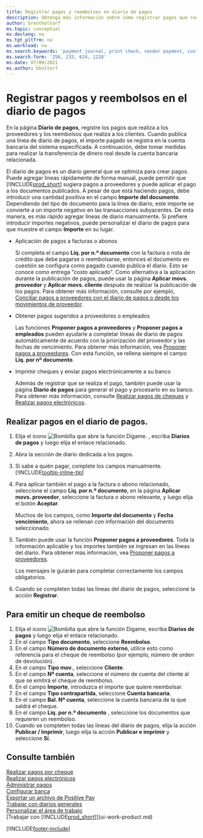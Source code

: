 ```yaml
---
title: Registrar pagos y reembolsos en diario de pagos
description: Obtenga más información sobre cómo registrar pagos que realiza a los proveedores y reembolsos que realiza a los clientes en la página Diario de pagos.
author: brentholtorf
ms.topic: conceptual
ms.devlang: na
ms.tgt_pltfrm: na
ms.workload: na
ms.search.keywords: 'payment journal, print check, vendor payment, customer refund, refund check, creditor, debt, balance due, AP'
ms.search.form: '256, 233, 624, 1228'
ms.date: 07/09/2021
ms.author: bholtorf
---
```

# <a name="record-payments-and-refunds-in-the-payment-journal"></a>Registrar pagos y reembolsos en el diario de pagos

En la página **Diario de pagos**, registre los pagos que realiza a los proveedores y los reembolsos que realiza a los clientes. Cuando publica una línea de diario de pagos, el importe pagado se registra en la cuenta bancaria del sistema especificada. A continuación, debe tomar medidas para realizar la transferencia de dinero real desde la cuenta bancaria relacionada.  

El diario de pagos es un diario general que se optimiza para crear pagos. Puede agregar líneas rápidamente de forma manual, puede permitir que [!INCLUDE[prod_short](includes/prod_short.md)] sugiera pagos a proveedores y puede aplicar el pago a los documentos publicados. A pesar de que está haciendo pagos, debe introducir una cantidad positiva en el campo **Importe del documento**. Dependiendo del tipo de documento para la línea de diario, este importe se convierte a un importe negativo en las transacciones subyacentes. De esta manera, es más rápido agregar líneas de diario manualmente. Si prefiere introducir importes negativos, puede personalizar el diario de pagos para que muestre el campo **Importe** en su lugar.  

- Aplicación de pagos a facturas o abonos

    Si completa el campo **Liq. por n.º documento** con la factura o nota de crédito que debe pagarse o reembolsarse, entonces el documento en cuestión se configura como pagado cuando publica el diario. Esto se conoce como entrega "costo aplicado". Como alternativa a la aplicación durante la publicación de pagos, puede usar la página **Aplicar movs. proveedor** y **Aplicar movs. cliente** después de realizar la publicación de los pagos. Para obtener más información, consulte por ejemplo, [Conciliar pagos a proveedores con el diario de pagos o desde los movimientos de proveedor](payables-how-apply-purchase-transactions-manually.md).  

- Obtener pagos sugeridos a proveedores o empleados

    Las funciones **Proponer pagos a proveedores** y **Proponer pagos a empleados** pueden ayudarle a completar líneas de diario de pagos automáticamente de acuerdo con la priorización del proveedor y las fechas de vencimiento. Para obtener más información, vea [Proponer pagos a proveedores](payables-how-suggest-vendor-payments.md). Con esta función, se rellena siempre el campo **Liq. por nº documento**.  

- Imprimir cheques y enviar pagos electrónicamente a su banco

    Además de registrar que se realiza el pago, también puede usar la página **Diario de pagos** para generar el pago y procesarlo en su banco. Para obtener más información, consulte [Realizar pagos de cheques](payables-how-work-checks.md) y [Realizar pagos electrónicos](finance-make-payments-with-bank-data-conversion-service-or-sepa-credit-transfer.md#exporting-payments-to-a-bank-file).  

## <a name="to-make-payments-in-the-payment-journal"></a>Realizar pagos en el diario de pagos.

1. Elija el icono ![Bombilla que abre la función Dígame.](media/ui-search/search_small.png "Dígame qué desea hacer") , escriba **Diarios de pagos** y luego elija el enlace relacionado.
2. Abra la sección de diario dedicada a los pagos.
3. Si sabe a quién pagar, complete los campos manualmente. [!INCLUDE[tooltip-inline-tip](includes/tooltip-inline-tip_md.md)]
4. Para aplicar también el pago a la factura o abono relacionado, seleccione el campo **Liq. por n.º documento**, en la página **Aplicar movs. proveedor**, seleccione la factura o abono relevante, y luego elija el botón **Aceptar**.

    Muchos de los campos, como **Importe del documento** y **Fecha vencimiento**, ahora se rellenan con información del documento seleccionado.
5. También puede usar la función **Proponer pagos a proveedores**. Toda la información aplicable y los importes también se ingresan en las líneas del diario. Para obtener más información, vea [Proponer pagos a proveedores](payables-how-suggest-vendor-payments.md).

    Los mensajes le guiarán para completar correctamente los campos obligatorios.
6. Cuando se completen todas las líneas del diario de pagos, seleccione la acción **Registrar**.


## <a name="to-issue-a-refund-check"></a>Para emitir un cheque de reembolso

1. Elija el icono ![Bombilla que abre la función Dígame](media/ui-search/search_small.png "Dígame qué desea hacer"), escriba **Diarios de pagos** y luego elija el enlace relacionado.
2. En el campo **Tipo documento**, seleccione **Reembolso**.  
3. En el campo **Número de documento externo**, utilice esto como referencia para el cheque de reembolso (por ejemplo, número de orden de devolución).  
4. En el campo **Tipo mov.**, seleccione **Cliente**.  
5. En el campo **Nº cuenta**, seleccione el número de cuenta del cliente al que se emitirá el cheque de reembolso.  
6. En el campo **Importe**, introduzca el importe que quiere reembolsar.  
7. En el campo **Tipo contrapartida**, seleccione **Cuenta bancaria**.  
8. En el campo **Bal. Nº cuenta**, seleccione la cuenta bancaria de la que saldrá el cheque.  
9. En el campo **Liq. por n.º documento** , seleccione los documentos que requieren un reembolso.  
10. Cuando se completen todas las líneas del diario de pagos, elija la acción **Publicar / Imprimir**, luego elija la acción **Publicar e imprimir** y seleccione **Sí**.  
  

## <a name="see-also"></a>Consulte también
[Realizar pagos por cheque](payables-how-work-checks.md)  
[Realizar pagos electrónicos](finance-make-payments-with-bank-data-conversion-service-or-sepa-credit-transfer.md#exporting-payments-to-a-bank-file)  
[Administrar pagos](payables-manage-payables.md)  
[Configurar banca](bank-setup-banking.md)  
[Exportar un archivo de Positive Pay](finance-how-positive-pay.md)  
[Trabajar con diarios generales](ui-work-general-journals.md)  
[Personalizar el área de trabajo](ui-personalization-user.md)  
[Trabajar con [!INCLUDE[prod_short](includes/prod_short.md)]](ui-work-product.md)  


[!INCLUDE[footer-include](includes/footer-banner.md)]
